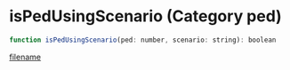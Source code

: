 # isPedUsingScenario (Category ped)

```js
function isPedUsingScenario(ped: number, scenario: string): boolean
```

[filename](isPedUsingScenario_m.md ':include')